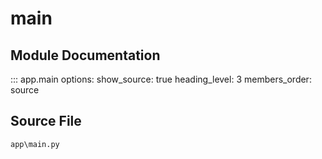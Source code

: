 # main

## Module Documentation

::: app.main
    options:
        show_source: true
        heading_level: 3
        members_order: source

## Source File

`app\main.py`
